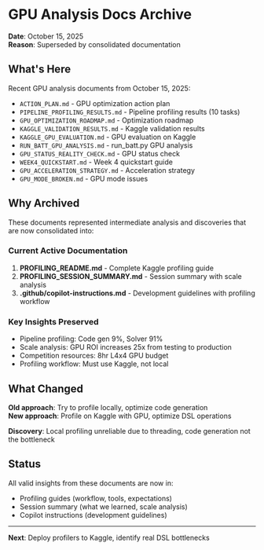 # GPU Analysis Docs Archive

**Date**: October 15, 2025  
**Reason**: Superseded by consolidated documentation

## What's Here

Recent GPU analysis documents from October 15, 2025:
- `ACTION_PLAN.md` - GPU optimization action plan
- `PIPELINE_PROFILING_RESULTS.md` - Pipeline profiling results (10 tasks)
- `GPU_OPTIMIZATION_ROADMAP.md` - Optimization roadmap
- `KAGGLE_VALIDATION_RESULTS.md` - Kaggle validation results
- `KAGGLE_GPU_EVALUATION.md` - GPU evaluation on Kaggle
- `RUN_BATT_GPU_ANALYSIS.md` - run_batt.py GPU analysis
- `GPU_STATUS_REALITY_CHECK.md` - GPU status check
- `WEEK4_QUICKSTART.md` - Week 4 quickstart guide
- `GPU_ACCELERATION_STRATEGY.md` - Acceleration strategy
- `GPU_MODE_BROKEN.md` - GPU mode issues

## Why Archived

These documents represented intermediate analysis and discoveries that are now consolidated into:

### Current Active Documentation
1. **PROFILING_README.md** - Complete Kaggle profiling guide
2. **PROFILING_SESSION_SUMMARY.md** - Session summary with scale analysis
3. **.github/copilot-instructions.md** - Development guidelines with profiling workflow

### Key Insights Preserved
- Pipeline profiling: Code gen 9%, Solver 91%
- Scale analysis: GPU ROI increases 25x from testing to production
- Competition resources: 8hr L4x4 GPU budget
- Profiling workflow: Must use Kaggle, not local

## What Changed

**Old approach**: Try to profile locally, optimize code generation  
**New approach**: Profile on Kaggle with GPU, optimize DSL operations

**Discovery**: Local profiling unreliable due to threading, code generation not the bottleneck

## Status

All valid insights from these documents are now in:
- Profiling guides (workflow, tools, expectations)
- Session summary (what we learned, scale analysis)
- Copilot instructions (development guidelines)

---

**Next**: Deploy profilers to Kaggle, identify real DSL bottlenecks
